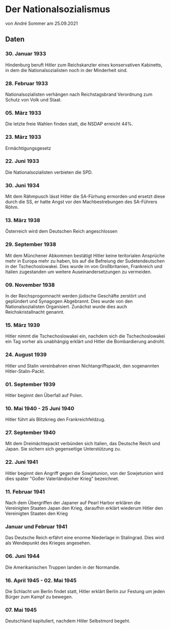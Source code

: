 # Der Nationalsozialismus
von André Sommer am 25.09.2021

## Daten

### 30. Januar 1933
Hindenburg beruft Hitler zum Reichskanzler eines konservativen Kabinetts, in dem die Nationalsozialisten noch in der Minderheit sind.

### 28. Februar 1933
Nationalsozialisten verhängen nach Reichstagsbrand Verordnung zum Schutz von Volk und Staat.

### 05. März 1933
Die letzte freie Wahlen finden statt, die NSDAP erreicht 44%.

### 23. März 1933
Ermächtigungsgesetz

### 22. Juni 1933
Die Nationalsozialisten verbieten die SPD.

### 30. Juni 1934
Mit dem Rähmpusch lässt Hitler die SA-Fürhung ermorden und ersetzt diese durch die SS, er hatte Angst vor den Machbestrebungen des SA-Führers Röhm.

### 13. März 1938
Österreich wird dem Deutschen Reich angeschlossen

### 29. September 1938
Mit dem Münchener Abkommen bestätigt Hitler keine teritorialen Ansprüche mehr in Europa mehr zu haben, bis auf die Befreiung der Sudetendeutschen in der Tschechoslowakei. Dies wurde im von Großbritanien, Frankreich und Italien zugestanden um weitere Auseinandersetzungen zu vermeiden.

### 09. November 1938
In der Reichsprogomnacht werden jüdische Geschäfte zerstört und geplündert und Synagogen Abgebrannt. Dies wurde von den Nationalsozialisten Organisiert. Zunächst wurde dies auch Reichskristallnacht genannt.

### 15. März 1939
Hitler nimmt die Tschechoslowakei ein, nachdem sich die Tschechoslowakei ein Tag vorher als unabhängig erklärt und Hitler die Bombardierung androht.

### 24. August 1939
Hitler und Stalin vereinbahren einen Nichtangriffspackt, den sogenannten Hitler-Stalin-Packt.

### 01. September 1939
Hitler beginnt den Überfall auf Polen.

### 10. Mai 1940 - 25 Juni 1940
Hitler führt als Blitzkrieg den Frankreichfeldzug.

### 27. September 1940
Mit dem Dreimächtepackt verbünden sich Italien, das Deutsche Reich und Japan. Sie sichern sich gegenseitige Unterstützung zu.

### 22. Juni 1941
Hitler beginnt den Angriff gegen die Sowjetunion, von der Sowjetunion wird dies später "Goßer Vaterländischer Krieg" bezeichnet.

### 11. Februar 1941
Nach dem Übergriffen der Japaner auf Pearl Harbor erklären die Vereinigten Staaten Japan den Krieg, daraufhin erklärt wiederum Hitler den Vereinigten Staaten den Krieg

### Januar und Februar 1941
Das Deutsche Reich erfährt eine enorme Niederlage in Stalingrad. Dies wird als Wendepunkt des Krieges angesehen.

### 06. Juni 1944
Die Amerikanischen Truppen landen in der Normandie.

### 16. April 1945 - 02. Mai 1945
Die Schlacht um Berlin findet statt, Hitler erklärt Berlin zur Festung um jeden Bürger zum Kampf zu bewegen.

### 07. Mai 1945
Deutschland kapituliert, nachdem Hitler Selbstmord begeht.
